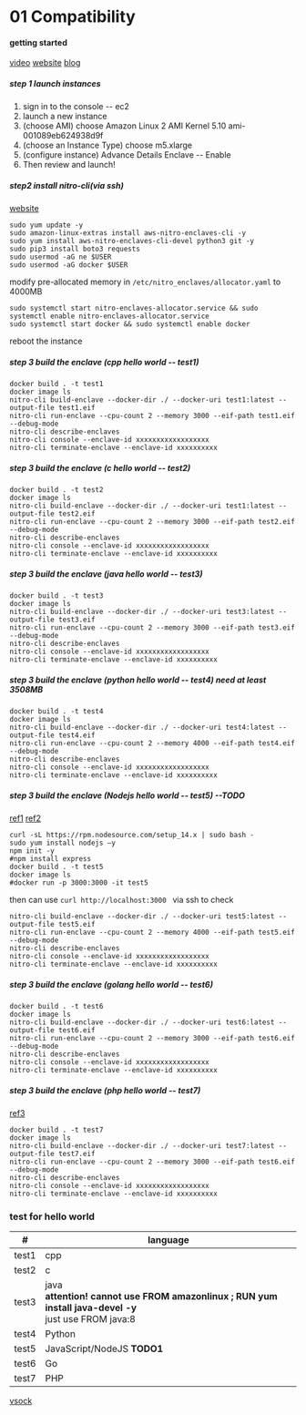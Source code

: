 # 01 Compatibility 

#### getting started 

[video](https://www.youtube.com/watch?v=t-XmYt2z5S8)  [website](https://docs.aws.amazon.com/enclaves/latest/user/getting-started.html) [blog](https://aws.amazon.com/cn/blogs/china/aws-nitro-enclaves-isolated-ec2-environments-to-process-confidential-data/)

##### step 1 launch instances

1. sign in to the console -- ec2
2. launch a new instance
3. (choose AMI) choose Amazon Linux 2 AMI Kernel 5.10 ami-001089eb624938d9f
4. (choose an Instance Type) choose m5.xlarge
5. (configure instance) Advance Details Enclave -- Enable
6. Then review and launch!

##### step2 install nitro-cli(via ssh)

[website](https://docs.aws.amazon.com/enclaves/latest/user/nitro-enclave-cli-install.html)

```
sudo yum update -y
sudo amazon-linux-extras install aws-nitro-enclaves-cli -y
sudo yum install aws-nitro-enclaves-cli-devel python3 git -y
sudo pip3 install boto3 requests
sudo usermod -aG ne $USER
sudo usermod -aG docker $USER
```

modify pre-allocated memory in `/etc/nitro_enclaves/allocator.yaml` to 4000MB

```
sudo systemctl start nitro-enclaves-allocator.service && sudo systemctl enable nitro-enclaves-allocator.service
sudo systemctl start docker && sudo systemctl enable docker
```

reboot the instance

##### step 3 build the enclave (cpp hello world -- test1)

```
docker build . -t test1
docker image ls
nitro-cli build-enclave --docker-dir ./ --docker-uri test1:latest --output-file test1.eif
nitro-cli run-enclave --cpu-count 2 --memory 3000 --eif-path test1.eif --debug-mode
nitro-cli describe-enclaves
nitro-cli console --enclave-id xxxxxxxxxxxxxxxxxx
nitro-cli terminate-enclave --enclave-id xxxxxxxxxx
```

##### step 3 build the enclave (c hello world -- test2)

```
docker build . -t test2
docker image ls
nitro-cli build-enclave --docker-dir ./ --docker-uri test1:latest --output-file test2.eif
nitro-cli run-enclave --cpu-count 2 --memory 3000 --eif-path test2.eif --debug-mode
nitro-cli describe-enclaves
nitro-cli console --enclave-id xxxxxxxxxxxxxxxxxx
nitro-cli terminate-enclave --enclave-id xxxxxxxxxx
```

##### step 3 build the enclave (java hello world -- test3)

```
docker build . -t test3
docker image ls
nitro-cli build-enclave --docker-dir ./ --docker-uri test3:latest --output-file test3.eif
nitro-cli run-enclave --cpu-count 2 --memory 3000 --eif-path test3.eif --debug-mode
nitro-cli describe-enclaves
nitro-cli console --enclave-id xxxxxxxxxxxxxxxxxx
nitro-cli terminate-enclave --enclave-id xxxxxxxxxx
```

##### step 3 build the enclave (python hello world -- test4)  need at least 3508MB

```
docker build . -t test4
docker image ls
nitro-cli build-enclave --docker-dir ./ --docker-uri test4:latest --output-file test4.eif
nitro-cli run-enclave --cpu-count 2 --memory 4000 --eif-path test4.eif --debug-mode
nitro-cli describe-enclaves
nitro-cli console --enclave-id xxxxxxxxxxxxxxxxxx
nitro-cli terminate-enclave --enclave-id xxxxxxxxxx
```

##### step 3 build the enclave (Nodejs hello world -- test5) --TODO

[ref1](https://flaviocopes.com/docker-node-container-example/) [ref2](https://nodejs.org/en/docs/guides/nodejs-docker-webapp/)

```
curl -sL https://rpm.nodesource.com/setup_14.x | sudo bash -
sudo yum install nodejs –y
npm init -y
#npm install express
docker build . -t test5
docker image ls
#docker run -p 3000:3000 -it test5
```

then can use `curl http://localhost:3000 ` via ssh to check

```
nitro-cli build-enclave --docker-dir ./ --docker-uri test5:latest --output-file test5.eif
nitro-cli run-enclave --cpu-count 2 --memory 4000 --eif-path test5.eif --debug-mode
nitro-cli describe-enclaves
nitro-cli console --enclave-id xxxxxxxxxxxxxxxxxx
nitro-cli terminate-enclave --enclave-id xxxxxxxxxx
```

##### step 3 build the enclave (golang hello world -- test6)

```
docker build . -t test6
docker image ls
nitro-cli build-enclave --docker-dir ./ --docker-uri test6:latest --output-file test6.eif
nitro-cli run-enclave --cpu-count 2 --memory 3000 --eif-path test6.eif --debug-mode
nitro-cli describe-enclaves
nitro-cli console --enclave-id xxxxxxxxxxxxxxxxxx
nitro-cli terminate-enclave --enclave-id xxxxxxxxxx
```

##### step 3 build the enclave (php hello world -- test7)

[ref3](http://richardn.ca/2019/01/15/running-a-php-site-with-docker/)

```
docker build . -t test7
docker image ls
nitro-cli build-enclave --docker-dir ./ --docker-uri test7:latest --output-file test7.eif
nitro-cli run-enclave --cpu-count 2 --memory 3000 --eif-path test6.eif --debug-mode
nitro-cli describe-enclaves
nitro-cli console --enclave-id xxxxxxxxxxxxxxxxxx
nitro-cli terminate-enclave --enclave-id xxxxxxxxxx
```









### test for hello world

| #     | language                                                     |
| ----- | ------------------------------------------------------------ |
| test1 | cpp                                                          |
| test2 | c                                                            |
| test3 | java<br />**attention! cannot use FROM amazonlinux ; RUN yum install java-devel -y** <br />just use FROM java:8 |
| test4 | Python                                                       |
| test5 | JavaScript/NodeJS **TODO1**                                  |
| test6 | Go                                                           |
| test7 | PHP                                                          |

[vsock](https://nitro-enclaves.workshop.aws/en/my-first-enclave/secure-local-channel.html)

